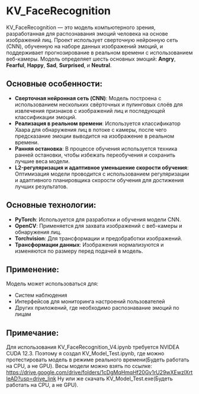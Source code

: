 # KV_FaceRecognition

KV_FaceRecognition — это модель компьютерного зрения, разработанная для распознавания эмоций человека на основе изображений лиц. Проект использует сверточную нейронную сеть (CNN), обученную на наборе данных изображений эмоций, и поддерживает прогнозирование в реальном времени с использованием веб-камеры. Модель определяет шесть основных эмоций: **Angry**, **Fearful**, **Happy**, **Sad**, **Surprised**, и **Neutral**.

## Основные особенности:
- **Сверточная нейронная сеть (CNN)**: Модель построена с использованием нескольких свёрточных и пулинговых слоёв для извлечения признаков с изображений лиц и последующей классификации эмоций.
- **Реализация в реальном времени**: Используется классификатор Хаара для обнаружения лиц в потоке с камеры, после чего предсказание эмоции выводится на изображение в реальном времени.
- **Ранняя остановка**: В процессе обучения используется техника ранней остановки, чтобы избежать переобучения и сохранить лучшие веса модели.
- **L2-регуляризация и адаптивное уменьшение скорости обучения**: Оптимизация модели проводится с использованием регуляризации и адаптивного планировщика скорости обучения для достижения лучших результатов.

## Основные технологии:
- **PyTorch**: Используется для разработки и обучения модели CNN.
- **OpenCV**: Применяется для захвата изображений с веб-камеры и обнаружения лиц.
- **Torchvision**: Для трансформации и предобработки изображений.
- **Трансформации данных**: Изображения нормализуются и изменяются по размеру перед подачей в модель.

## Применение:
Модель может использоваться для:
- Систем наблюдения
- Интерфейсов для мониторинга настроений пользователей
- Других приложений, где необходимо распознавание эмоций по лицам

## Примечание:
Для использования KV_FaceRecognition_V4.ipynb требуется NVIDEA CUDA 12.3. Поэтому я создал KV_Model_Test.ipynb, где можно протестировать модель в режиме реального времени(Будеть работать на CPU, а не GPU). 
Весы модели можно взять по ссылке: https://drive.google.com/drive/folders/1cDgMqHmqHf20Gv1rU29wXEwzlXrtIeAD?usp=drive_link
Ну или же скачать KV_Model_Test.exe(Будеть работать на CPU, а не GPU).
